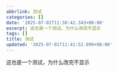 ```yaml
---
abbrlink: 测试
categories: []
date: '2025-07-01T11:38:42.343+08:00'
excerpt: 这也是一个测试，为什么改完不显示 
tags: []
title: 测试
updated: '2025-07-01T11:41:52.099+08:00'
---
```

这也是一个测试，为什么改完不显示
